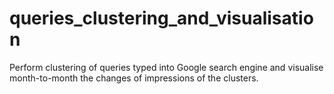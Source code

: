 # queries_clustering_and_visualisation
Perform clustering of queries typed into Google search engine and visualise month-to-month the changes of impressions of the clusters.
